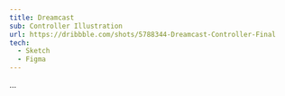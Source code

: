 ```yaml
---
title: Dreamcast
sub: Controller Illustration
url: https://dribbble.com/shots/5788344-Dreamcast-Controller-Final
tech:
  - Sketch
  - Figma
---
```


...